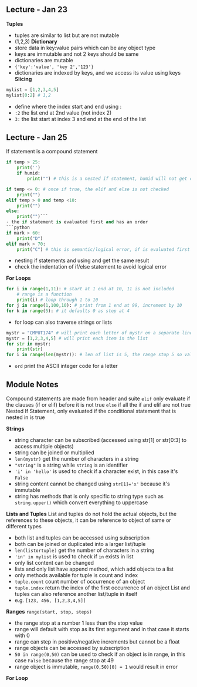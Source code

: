 ## Lecture  - Jan 23
**Tuples**
- tuples are similar to list but are not mutable
- (1,2,3)
**Dictionary**
- store data in key:value pairs which can be any object type
- keys are immutable and not 2 keys should be same
- dictionaries are mutable
- `{'key':'value', 'key 2','123'}`
- dictionaries are indexed by keys, and we access its value using keys
**Slicing**
```python
mylist = [1,2,3,4,5]
mylist[0:2] # 1,2 
```
- define where the index start and end using : 
- `:2` the list end at 2nd value (not index 2)
- `3:` the list start at index 3 and end at the end of the list
## Lecture  - Jan 25
If statement is a compound statement
```python
if temp > 25:
	print('')
	if humid:
		print("") # this is a nested if statement, humid will not get checked if temp is less than 25
```
```python
if temp <= 0: # once if true, the elif and else is not checked
    print("")
elif temp > 0 and temp <10:
    print("")
else:
    print("")```
- the if statement is evaluated first and has an order
```python
if mark > 60:
	print("D")
elif mark > 70:
	print("C") # this is semantic/logical error, if is evaluated first so a mark of 75 would get C because mark > 60
```
- nesting if statements and using and get the same result
- check the indentation of if/else statement to avoid logical error

**For Loops**
```python
for i in range(1,11): # start at 1 end at 10, 11 is not included
	# range is a function
    print(i) # loop through 1 to 10
for j in range(1,100,10): # print from 1 end at 99, increment by 10
for k in range(5): # it defaults 0 as stop at 4
```
- for loop can also traverse strings or lists
```python
mystr = "CMPUT174" # will print each letter of mystr on a separate line
mystr = [1,2,3,4,5] # will print each item in the list
for str in mystr:
    print(str) 
for i in range(len(mystr)): # len of list is 5, the range stop 5 so value of 0,1,2,3,4 will be in i, which is the correct index of the list
```
- `ord` print the ASCII integer code for a letter
## Module Notes
Compound statements are made from header and suite
`elif` only evaluate if the clauses (if or elif) before it is not true
`else` if all the if and elif are not true
Nested If Statement, only evaluated if the conditional statement that is nested in is true

**Strings**
- string character can be subscribed (accessed using str[1] or str[0:3] to access multiple objects)
- string can be joined or multiplied
- `len(mystr)` get the number of characters in a string
- `"string"` is a string while `string` is an identifier
- `'i' in 'hello'` is used to check if a character exist, in this case it's `False`
- string content cannot be changed using `str[1]='x'` because it's immutable
- string has methods that is only specific to string type such as `string.upper()` which convert everything to uppercase

**Lists and Tuples**
List and tuples do not hold the actual objects, but the references to these objects, it can be reference to object of same or different types
- both list and tuples can be accessed using subscription
- both can be joined or duplicated into a larger list/tuple
- `len(listortuple)` get the number of characters in a string
- `'in' in mylist` is used to check if `in` exists in list
- only list content can be changed
- lists and only list have append method, which add objects to a list
- only methods available for tuple is count and index
- `tuple.count` count number of occurrence of an object
- `tuple.index` return the index of the first occurrence of an object
List and tuples can also reference another list/tuple in itself
- e.g. `[123, 456, [1,2,3,4,5]]`

**Ranges**
`range(start, stop, steps)`
- the range stop at a number 1 less than the stop value
- range will default with stop as its first argument and in that case it starts with 0
- range can step in positive/negative increments but cannot be a float
- range objects can be accessed by subscription
- `50 in range(0,50)` can be used to check if an object is in range, in this case `False` because the range stop at 49
- range object is immutable, `range(0,50)[0] = 1` would result in error

**For Loop**

